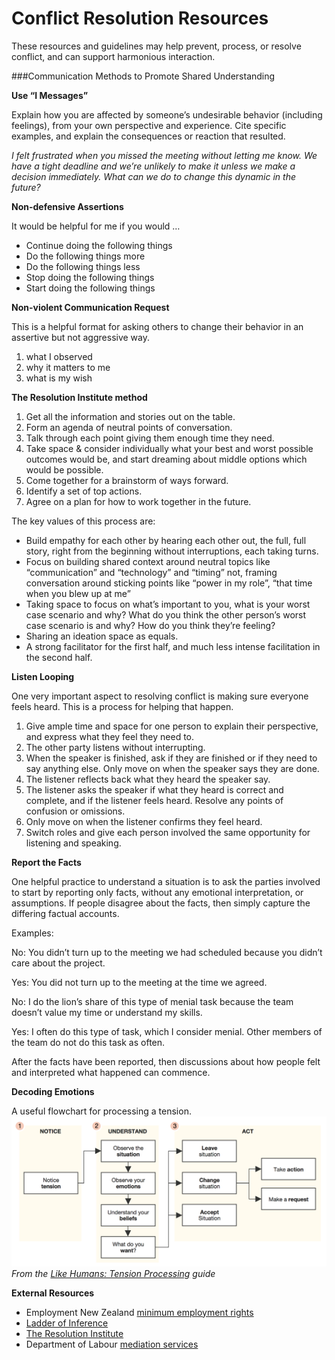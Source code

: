 # Conflict Resolution Resources
These resources and guidelines may help prevent, process, or resolve conflict, and can support harmonious interaction.

###Communication Methods to Promote Shared Understanding

**Use “I Messages”**
 
Explain how you are affected by someone’s undesirable behavior (including feelings), from your own perspective and experience. Cite specific examples, and explain the consequences or reaction that resulted.

*I felt frustrated when you missed the meeting without letting me know. We have a tight deadline and we’re unlikely to make it unless we make a decision immediately. What can we do to change this dynamic in the future?*

**Non-defensive Assertions**

It would be helpful for me if you would …
 
* Continue doing the following things
* Do the following things more
* Do the following things less
* Stop doing the following things
* Start doing the following things

**Non-violent Communication Request**

This is a helpful format for asking others to change their behavior in an assertive but not aggressive way.

1. what I observed 
2. why it matters to me 
3. what is my wish

**The Resolution Institute method**
1. Get all the information and stories out on the table.
2. Form an agenda of neutral points of conversation.
3. Talk through each point giving them enough time they need.
4. Take space & consider individually what your best and worst possible outcomes would be, and start dreaming about middle options which would be possible.
5. Come together for a brainstorm of ways forward.
6. Identify a set of top actions.
7. Agree on a plan for how to work together in the future.

The key values of this process are:

* Build empathy for each other by hearing each other out, the full, full story, right from the beginning without interruptions, each taking turns.
* Focus on building shared context around neutral topics like “communication” and “technology” and “timing” not, framing conversation around sticking points like “power in my role”, “that time when you blew up at me”
* Taking space to focus on what’s important to you, what is your worst case scenario and why? What do you think the other person’s worst case scenario is and why? How do you think they’re feeling?
* Sharing an ideation space as equals.
* A strong facilitator for the first half, and much less intense facilitation in the second half.


**Listen Looping**

One very important aspect to resolving conflict is making sure everyone feels heard. This is a process for helping that happen.

1. Give ample time and space for one person to explain their perspective, and express what they feel they need to.
2. The other party listens without interrupting.
3. When the speaker is finished, ask if they are finished or if they need to say anything else. Only move on when the speaker says they are done.
4. The listener reflects back what they heard the speaker say. 
5. The listener asks the speaker if what they heard is correct and complete, and if the listener feels heard. Resolve any points of confusion or omissions.
6. Only move on when the listener confirms they feel heard.
7. Switch roles and give each person involved the same opportunity for listening and speaking.

**Report the Facts**

One helpful practice to understand a situation is to ask the parties involved to start by reporting only facts, without any emotional interpretation, or assumptions. If people disagree about the facts, then simply capture the differing factual accounts.

Examples: 

No: You didn’t turn up to the meeting we had scheduled because you didn’t care about the project.

Yes: You did not turn up to the meeting at the time we agreed.

No: I do the lion’s share of this type of menial task because the team doesn’t value my time or understand my skills.

Yes: I often do this type of task, which I consider menial. Other members of the team do not do this task as often.

After the facts have been reported, then discussions about how people felt and interpreted what happened can commence.

**Decoding Emotions**

A useful flowchart for processing a tension.
![](process-emotion.png)
*From the [Like Humans: Tension Processing](http://likehumans.com/tension-processing/) guide*


**External Resources**

* Employment New Zealand [minimum employment rights](http://employment.govt.nz/er/minimumrights/index.asp)
* [Ladder of Inference](http://www.mindtools.com/pages/article/newTMC_91.htm) 
* [The Resolution Institute](https://www.resolution.institute/)
* Department of Labour [mediation services](http://employment.govt.nz/er/solvingproblems/resolving/mediation.asp)
